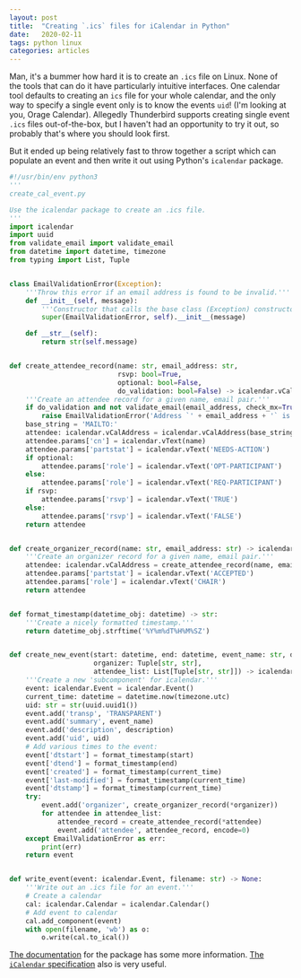 ```yaml
---
layout: post
title:  "Creating `.ics` files for iCalendar in Python"
date:   2020-02-11
tags: python linux
categories: articles
---
```


Man, it's a bummer how hard it is to create an `.ics` file on Linux. None of the tools that can do it have particularly intuitive interfaces. One calendar tool defaults to creating an `ics` file for your whole calendar, and the only way to specify a single event only is to know the events `uid`! (I'm looking at you, Orage Calendar).
Allegedly Thunderbird supports creating single event `.ics` files out-of-the-box, but I haven't had an opportunity to try it out, so probably that's where you should look first.

But it ended up being relatively fast to throw together a script which can populate an event and then write it out using Python's `icalendar` package.

```python
#!/usr/bin/env python3
'''
create_cal_event.py

Use the icalendar package to create an .ics file.
'''
import icalendar
import uuid
from validate_email import validate_email
from datetime import datetime, timezone
from typing import List, Tuple


class EmailValidationError(Exception):
    '''Throw this error if an email address is found to be invalid.'''
    def __init__(self, message):
        '''Constructor that calls the base class (Exception) constructor.'''
        super(EmailValidationError, self).__init__(message)

    def __str__(self):
        return str(self.message)


def create_attendee_record(name: str, email_address: str,
                           rsvp: bool=True,
                           optional: bool=False,
                           do_validation: bool=False) -> icalendar.vCalAddress:
    '''Create an attendee record for a given name, email pair.'''
    if do_validation and not validate_email(email_address, check_mx=True):
        raise EmailValidationError('Address `' + email_address + '` is not a valid email address')
    base_string = 'MAILTO:'
    attendee: icalendar.vCalAddress = icalendar.vCalAddress(base_string + email_address)
    attendee.params['cn'] = icalendar.vText(name)
    attendee.params['partstat'] = icalendar.vText('NEEDS-ACTION')
    if optional:
        attendee.params['role'] = icalendar.vText('OPT-PARTICIPANT')
    else:
        attendee.params['role'] = icalendar.vText('REQ-PARTICIPANT')
    if rsvp:
        attendee.params['rsvp'] = icalendar.vText('TRUE')
    else:
        attendee.params['rsvp'] = icalendar.vText('FALSE')
    return attendee


def create_organizer_record(name: str, email_address: str) -> icalendar.vCalAddress:
    '''Create an organizer record for a given name, email pair.'''
    attendee: icalendar.vCalAddress = create_attendee_record(name, email_address)
    attendee.params['partstat'] = icalendar.vText('ACCEPTED')
    attendee.params['role'] = icalendar.vText('CHAIR')
    return attendee


def format_timestamp(datetime_obj: datetime) -> str:
    '''Create a nicely formatted timestamp.'''
    return datetime_obj.strftime('%Y%m%dT%H%M%SZ')


def create_new_event(start: datetime, end: datetime, event_name: str, description: str,
                     organizer: Tuple[str, str],
                     attendee_list: List[Tuple[str, str]]) -> icalendar.Event:
    '''Create a new 'subcomponent' for icalendar.'''
    event: icalendar.Event = icalendar.Event()
    current_time: datetime = datetime.now(timezone.utc)
    uid: str = str(uuid.uuid1())
    event.add('transp', 'TRANSPARENT')
    event.add('summary', event_name)
    event.add('description', description)
    event.add('uid', uid)
    # Add various times to the event:
    event['dtstart'] = format_timestamp(start)
    event['dtend'] = format_timestamp(end)
    event['created'] = format_timestamp(current_time)
    event['last-modified'] = format_timestamp(current_time)
    event['dtstamp'] = format_timestamp(current_time)
    try:
        event.add('organizer', create_organizer_record(*organizer))
        for attendee in attendee_list:
            attendee_record = create_attendee_record(*attendee)
            event.add('attendee', attendee_record, encode=0)
    except EmailValidationError as err:
        print(err)
    return event


def write_event(event: icalendar.Event, filename: str) -> None:
    '''Write out an .ics file for an event.'''
    # Create a calendar
    cal: icalendar.Calendar = icalendar.Calendar()
    # Add event to calendar
    cal.add_component(event)
    with open(filename, 'wb') as o:
        o.write(cal.to_ical())
```

[The documentation](https://icalendar.readthedocs.io/en/latest/index.html) for the package has some more information. [The `iCalendar` specification](https://www.kanzaki.com/docs/ical/) also is very useful.

